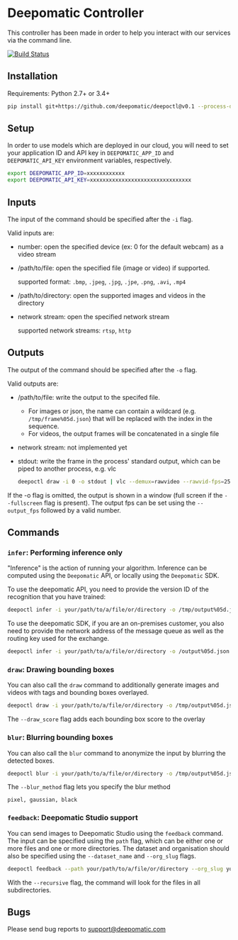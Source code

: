 # Deepomatic Controller

This controller has been made in order to help you interact with our services via the command line.

[![Build Status](https://travis-ci.com/Deepomatic/deepoctl.svg?branch=master)](https://travis-ci.com/Deepomatic/deepoctl)

## Installation

Requirements: Python 2.7+ or 3.4+

```sh
pip install git+https://github.com/deepomatic/deepoctl@v0.1 --process-dependency-links
```

## Setup

In order to use models which are deployed in our cloud, you will need to set your application ID and API key in `DEEPOMATIC_APP_ID` and `DEEPOMATIC_API_KEY` environment variables, respectively.

```sh
export DEEPOMATIC_APP_ID=xxxxxxxxxxxx
export DEEPOMATIC_API_KEY=xxxxxxxxxxxxxxxxxxxxxxxxxxxxxxxx
```

## Inputs

The input of the command should be specified after the `-i` flag.

Valid inputs are:

- number: open the specified device (ex: 0 for the default webcam) as a video stream
- /path/to/file: open the specified file (image or video) if supported.

    supported format: `.bmp`, `.jpeg`, `.jpg`, `.jpe`, `.png`, `.avi`, `.mp4`
- /path/to/directory: open the supported images and videos in the directory
- network stream: open the specified network stream 

    supported network streams: `rtsp`, `http`

## Outputs

The output of the command should be specified after the `-o` flag.

Valid outputs are:

- /path/to/file: write the output to the specifed file.

    - For images or json, the name can contain a wildcard (e.g. `/tmp/frame%05d.json`) that will be replaced with the index in the sequence.
    - For videos, the output frames will be concatenated in a single file
- network stream: not implemented yet
- stdout: write the frame in the process' standard output, which can be piped to another process, e.g. vlc
    
    ```sh
    deepoctl draw -i 0 -o stdout | vlc --demux=rawvideo --rawvid-fps=25 --rawvid-width=640 --rawvid-height=480 --rawvid-chroma=RV24 - --sout "#display"
    ```

If the -o flag is omitted, the output is shown in a window (full screen if the `--fullscreen` flag is present).
The output fps can be set using the `--output_fps` followed by a valid number.


## Commands

### `infer`: Performing inference only

"Inference" is the action of running your algorithm. Inference can be computed using the `Deepomatic` API, or locally using the `Deepomatic` SDK.

To use the deepomatic API, you need to provide the version ID of the recognition that you have trained:

```sh
deepoctl infer -i your/path/to/a/file/or/directory -o /tmp/output%05d.json --recognition_id 123
```

To use the deepomatic SDK, if you are an on-premises customer, you also need to provide the network address of the message queue as well as the routing key used for the exchange.

```sh
deepoctl infer -i your/path/to/a/file/or/directory -o /output%05d.json --recognition_id 123 --routing_key key --amqp_url amqp://address
```

### `draw`: Drawing bounding boxes

You can also call the `draw` command to additionally generate images and videos with tags and bounding boxes overlayed.

```sh
deepoctl draw -i your/path/to/a/file/or/directory -o /tmp/output%05d.json --recognition_id 123
```
The `--draw_score` flag adds each bounding box score to the overlay


### `blur`: Blurring bounding boxes

You can also call the `blur` command to anonymize the input by blurring the detected boxes.

```sh
deepoctl blur -i your/path/to/a/file/or/directory -o /tmp/output%05d.json --recognition_id 123
```
The `--blur_method` flag lets you specify the blur method

    pixel, gaussian, black


### `feedback`: Deepomatic Studio support

You can send images to Deepomatic Studio using the `feedback` command.
The input can be specified using the `path` flag, which can be either one or more files and one or more directories. The dataset and organisation should also be specified using the `--dataset_name` and `--org_slug` flags.

```sh
deepoctl feedback --path your/path/to/a/file/or/directory --org_slug your_org_slug --dataset_name your_dataset_name
```
With the `--recursive` flag, the command will look for the files in all subdirectories.


## Bugs

Please send bug reports to support@deepomatic.com
